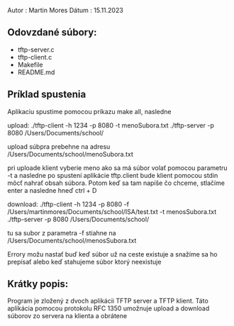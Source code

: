 Autor : Martin Mores
Dátum : 15.11.2023


Odovzdané súbory:
-----------
- tftp-server.c
- tftp-client.c
- Makefile
- README.md


Príklad spustenia
------------
Aplikaciu spustime pomocou príkazu make all, nasledne

upload:
./tftp-client -h 1234 -p 8080 -t menoSubora.txt
./tftp-server -p 8080 /Users/Documents/school/  

upload súbpra prebehne na adresu /Users/Documents/school/menoSubora.txt 

pri uploade klient vyberie meno ako sa má súbor volať pomocou parametru -t a nasledne po spustení aplikácie tftp.client bude klient pomocou stdin môcť nahrať obsah súbora. Potom keď sa tam napíše čo chceme, stlačíme enter a nasledne hneď ctrl + D 

download:
./tftp-client -h 1234 -p 8080 -f /Users/martinmores/Documents/school/ISA/test.txt -t menosSubora.txt
./tftp-server -p 8080 /Users/Documents/school/ 

tu sa subor z parametra -f stiahne na /Users/Documents/school/menosSubora.txt

Errory možu nastať buď keď súbor už na ceste existuje a snažíme sa ho prepísať alebo keď stahujeme súbor ktorý neexistuje 

Krátky popis:
-----------
Program je zložený z dvoch aplikácii TFTP server a TFTP klient. Táto aplikácia pomocou protokolu RFC 1350 umožnuje upload a download súborov zo servera na klienta a obrátene 







